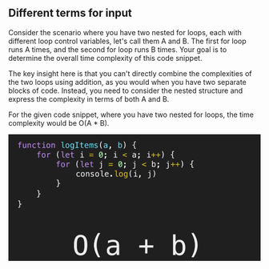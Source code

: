 ## Different terms for input
Consider the scenario where you have two nested for loops, each with different loop control variables, let's call them A and B. The first for loop runs A times, and the second for loop runs B times. Your goal is to determine the overall time complexity of this code snippet.

The key insight here is that you can't directly combine the complexities of the two loops using addition, as you would when you have two separate blocks of code. Instead, you need to consider the nested structure and express the complexity in terms of both A and B.

For the given code snippet, where you have two nested for loops, the time complexity would be O(A * B).

![Array-sample](https://github.com/vishnuabhi4/Data-Structure-JS/blob/main/Big-O/Assets/different-terms.png)
